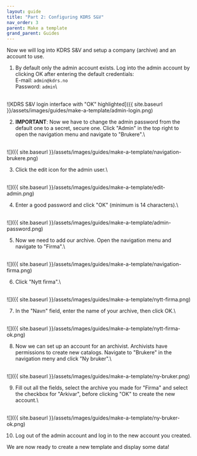 ```yaml
---
layout: guide
title: "Part 2: Configuring KDRS S&V"
nav_order: 3
parent: Make a template
grand_parent: Guides
---
```

Now we will log into KDRS S&V and setup a company (archive) and an account to use.

1. By default only the admin account exists. Log into the admin account by clicking OK after entering the default credentials:\
E-mail:   `admin@kdrs.no`\
Password: `admin`\
<br>
![KDRS S&V login interface with "OK" highlighted]({{ site.baseurl }}/assets/images/guides/make-a-template/admin-login.png)

2. **IMPORTANT**: Now we have to change the admin password from the default one to a secret, secure one. Click "Admin" in the top right to open the navigation menu and navigate to "Brukere".\
<br>
![]({{ site.baseurl }}/assets/images/guides/make-a-template/navigation-brukere.png)

3. Click the edit icon for the admin user.\
<br>
![]({{ site.baseurl }}/assets/images/guides/make-a-template/edit-admin.png)

4. Enter a good password and click "OK" (minimum is 14 characters).\
<br>
![]({{ site.baseurl }}/assets/images/guides/make-a-template/admin-password.png)

5. Now we need to add our archive. Open the navigation menu and navigate to "Firma".\
<br>
![]({{ site.baseurl }}/assets/images/guides/make-a-template/navigation-firma.png)

6. Click "Nytt firma".\
<br>
![]({{ site.baseurl }}/assets/images/guides/make-a-template/nytt-firma.png)

7. In the "Navn" field, enter the name of your archive, then click OK.\
<br>
![]({{ site.baseurl }}/assets/images/guides/make-a-template/nytt-firma-ok.png)

8. Now we can set up an account for an archivist. Archivists have permissions to create new catalogs. Navigate to "Brukere" in the navigation meny and click "Ny bruker".\
<br>
![]({{ site.baseurl }}/assets/images/guides/make-a-template/ny-bruker.png)

9. Fill out all the fields, select the archive you made for "Firma" and select the checkbox for "Arkivar", before clicking "OK" to create the new account.\
<br>
![]({{ site.baseurl }}/assets/images/guides/make-a-template/ny-bruker-ok.png)

10. Log out of the admin account and log in to the new account you created.


We are now ready to create a new template and display some data!